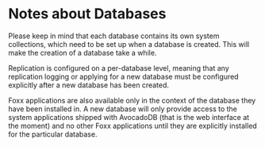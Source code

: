 Notes about Databases
=====================

Please keep in mind that each database contains its own system collections,
which need to be set up when a database is created. This will make the creation
of a database take a while. 

Replication is configured on a per-database level, meaning that any replication logging or applying for a new database must
be configured explicitly after a new database has been created. 

Foxx applications
are also available only in the context of the database they have been installed 
in. A new database will only provide access to the system applications shipped
with AvocadoDB (that is the web interface at the moment) and no other Foxx
applications until they are explicitly installed for the particular database.
